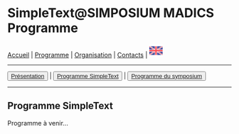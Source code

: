 
# SimpleText@SIMPOSIUM MADICS Programme

[Accueil](https://simpletext-madics.github.io/2021/simposium-madics/fr) | [Programme](https://simpletext-madics.github.io/2021/simposium-madics/fr/program) | [Organisation](https://simpletext-madics.github.io/2021/simposium-madics/fr/organisation) | [Contacts](https://simpletext-madics.github.io/2021/simposium-madics/fr/contacts) | [<img src="../EN.png" width="30">](https://simpletext-madics.github.io/2021/simposium-madics/en/programsimple)

---

<button>[Présentation](https://simpletext-madics.github.io/2021/simposium-madics/fr/program)</button> | <button>[Programme SimpleText](https://simpletext-madics.github.io/2021/simposium-madics/fr/programsimple)</button> | <button>[Programme du symposium](https://simpletext-madics.github.io/2021/simposium-madics/fr/programsympo)</button>

---

## Programme SimpleText

Programme à venir...
